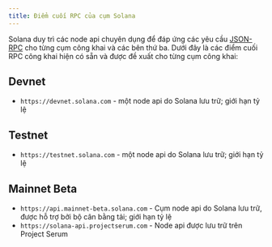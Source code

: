 ```yaml
---
title: Điểm cuối RPC của cụm Solana
---
```


Solana duy trì các node api chuyên dụng để đáp ứng các yêu cầu [JSON-RPC](developing/clients/jsonrpc-api.md) cho từng cụm công khai và các bên thứ ba. Dưới đây là các điểm cuối RPC công khai hiện có sẵn và được đề xuất cho từng cụm công khai:

## Devnet

- `https://devnet.solana.com` - một node api do Solana lưu trữ; giới hạn tỷ lệ

## Testnet

- `https://testnet.solana.com` - một node api do Solana lưu trữ; giới hạn tỷ lệ

## Mainnet Beta

- `https://api.mainnet-beta.solana.com` - Cụm node api do Solana lưu trữ, được hỗ trợ bởi bộ cân bằng tải; giới hạn tỷ lệ
- `https://solana-api.projectserum.com` - Node api được lưu trữ trên Project Serum
